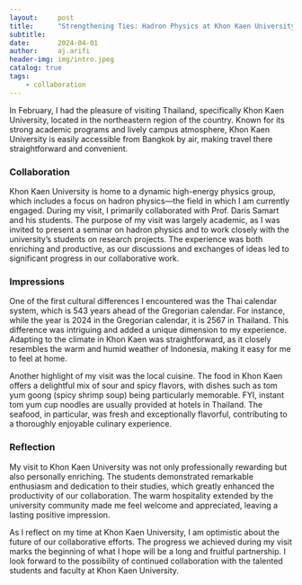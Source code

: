 ```yaml
---
layout:     post
title:      "Strengthening Ties: Hadron Physics at Khon Kaen University, Thailand"
subtitle:   
date:       2024-04-01
author:     aj.arifi
header-img: img/intro.jpeg
catalog: true
tags:
    - collaboration
---
```


In February, I had the pleasure of visiting Thailand, specifically Khon Kaen University, 
located in the northeastern region of the country. 
Known for its strong academic programs and lively campus atmosphere, 
Khon Kaen University is easily accessible from Bangkok by air, making travel there straightforward and convenient.

### Collaboration

Khon Kaen University is home to a dynamic high-energy physics group, 
which includes a focus on hadron physics—the field in which I am currently engaged. 
During my visit, I primarily collaborated with Prof. Daris Samart and his students. 
The purpose of my visit was largely academic, as I was invited to present a seminar on hadron physics 
and to work closely with the university’s students on research projects. 
The experience was both enriching and productive, as our discussions and 
exchanges of ideas led to significant progress in our collaborative work.

### Impressions

One of the first cultural differences I encountered was the Thai calendar system, 
which is 543 years ahead of the Gregorian calendar. 
For instance, while the year is 2024 in the Gregorian calendar, it is 2567 in Thailand. 
This difference was intriguing and added a unique dimension to my experience. 
Adapting to the climate in Khon Kaen was straightforward, 
as it closely resembles the warm and humid weather of Indonesia, 
making it easy for me to feel at home.

Another highlight of my visit was the local cuisine. 
The food in Khon Kaen offers a delightful mix of sour and spicy flavors, 
with dishes such as tom yum goong (spicy shrimp soup) being particularly memorable. 
FYI, instant tom yum cup noodles are usually provided at hotels in Thailand. 
The seafood, in particular, was fresh and exceptionally flavorful, contributing to a thoroughly enjoyable culinary experience.

### Reflection

My visit to Khon Kaen University was not only professionally rewarding but also personally enriching. 
The students demonstrated remarkable enthusiasm and dedication to their studies, 
which greatly enhanced the productivity of our collaboration. 
The warm hospitality extended by the university community made me feel welcome and appreciated, 
leaving a lasting positive impression.

As I reflect on my time at Khon Kaen University, I am optimistic about the future of our collaborative efforts. 
The progress we achieved during my visit marks the beginning of what I hope will be a long and fruitful partnership. 
I look forward to the possibility of continued collaboration with the talented students and faculty at Khon Kaen University.


